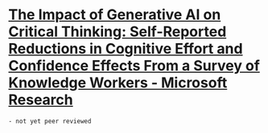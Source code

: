 # [The Impact of Generative AI on Critical Thinking: Self-Reported Reductions in Cognitive Effort and Confidence Effects From a Survey of Knowledge Workers - Microsoft Research](https://www.microsoft.com/en-us/research/publication/the-impact-of-generative-ai-on-critical-thinking-self-reported-reductions-in-cognitive-effort-and-confidence-effects-from-a-survey-of-knowledge-workers/)
	- not yet peer reviewed